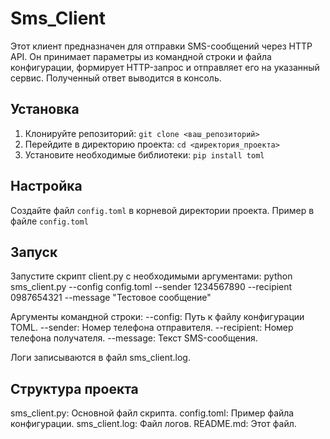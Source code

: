 # Sms_Client
Этот клиент предназначен для отправки SMS-сообщений через HTTP API. Он принимает параметры из командной строки и файла конфигурации, формирует HTTP-запрос и отправляет его на указанный сервис. Полученный ответ выводится в консоль.

## Установка
1.  Клонируйте репозиторий: `git clone <ваш_репозиторий>`
2.  Перейдите в директорию проекта: `cd <директория_проекта>`
3.  Установите необходимые библиотеки: `pip install toml`

## Настройка
Создайте файл `config.toml` в корневой директории проекта. Пример в файле `config.toml`

## Запуск
Запустите скрипт client.py с необходимыми аргументами: python sms_client.py --config config.toml --sender 1234567890 --recipient 0987654321 --message "Тестовое сообщение"

Аргументы командной строки:
--config: Путь к файлу конфигурации TOML.
--sender: Номер телефона отправителя.
--recipient: Номер телефона получателя.
--message: Текст SMS-сообщения.

Логи записываются в файл sms_client.log.

## Структура проекта
sms_client.py: Основной файл скрипта.
config.toml: Пример файла конфигурации.
sms_client.log: Файл логов.
README.md: Этот файл.
